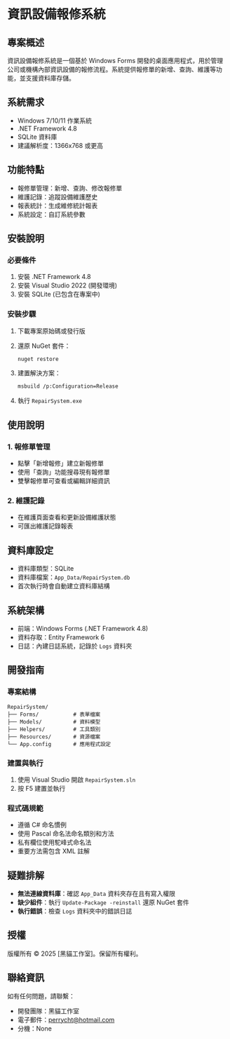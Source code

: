 # 資訊設備報修系統

## 專案概述

資訊設備報修系統是一個基於 Windows Forms 開發的桌面應用程式，用於管理公司或機構內部資訊設備的報修流程。系統提供報修單的新增、查詢、維護等功能，並支援資料庫存儲。

## 系統需求

- Windows 7/10/11 作業系統
- .NET Framework 4.8
- SQLite 資料庫
- 建議解析度：1366x768 或更高

## 功能特點

- 報修單管理：新增、查詢、修改報修單
- 維護記錄：追蹤設備維護歷史
- 報表統計：生成維修統計報表
- 系統設定：自訂系統參數

## 安裝說明

### 必要條件

1. 安裝 .NET Framework 4.8
2. 安裝 Visual Studio 2022 (開發環境)
3. 安裝 SQLite (已包含在專案中)

### 安裝步驟

1. 下載專案原始碼或發行版
2. 還原 NuGet 套件：

   ```bash
   nuget restore
   ```

3. 建置解決方案：

   ```bash
   msbuild /p:Configuration=Release
   ```

4. 執行 `RepairSystem.exe`

## 使用說明

### 1. 報修單管理

- 點擊「新增報修」建立新報修單
- 使用「查詢」功能搜尋現有報修單
- 雙擊報修單可查看或編輯詳細資訊

### 2. 維護記錄

- 在維護頁面查看和更新設備維護狀態
- 可匯出維護記錄報表

## 資料庫設定

- 資料庫類型：SQLite
- 資料庫檔案：`App_Data/RepairSystem.db`
- 首次執行時會自動建立資料庫結構

## 系統架構

- 前端：Windows Forms (.NET Framework 4.8)
- 資料存取：Entity Framework 6
- 日誌：內建日誌系統，記錄於 `Logs` 資料夾

## 開發指南

### 專案結構

```text
RepairSystem/
├── Forms/           # 表單檔案
├── Models/          # 資料模型
├── Helpers/         # 工具類別
├── Resources/       # 資源檔案
└── App.config       # 應用程式設定
```

### 建置與執行

1. 使用 Visual Studio 開啟 `RepairSystem.sln`
2. 按 F5 建置並執行

### 程式碼規範

- 遵循 C# 命名慣例
- 使用 Pascal 命名法命名類別和方法
- 私有欄位使用駝峰式命名法
- 重要方法需包含 XML 註解

## 疑難排解

- **無法連線資料庫**：確認 `App_Data` 資料夾存在且有寫入權限
- **缺少組件**：執行 `Update-Package -reinstall` 還原 NuGet 套件
- **執行錯誤**：檢查 `Logs` 資料夾中的錯誤日誌

## 授權

版權所有 © 2025 [黑貓工作室]。保留所有權利。

## 聯絡資訊

如有任何問題，請聯繫：

- 開發團隊：黑貓工作室
- 電子郵件：<perrycht@hotmail.com>
- 分機：None
